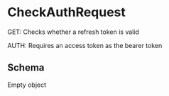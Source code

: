 # CheckAuthRequest

GET: Checks whether a refresh token is valid

AUTH: Requires an access token as the bearer token

## Schema

Empty object

